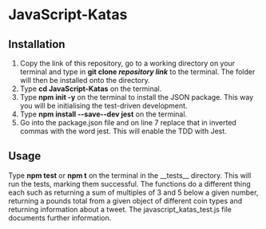 # JavaScript-Katas



## Installation 

1. Copy the link of this repository, go to a working directory on your terminal and type in **git clone _repository link_** to the terminal. The folder will then be installed onto the directory.
2. Type **cd JavaScript-Katas** on the terminal.
3. Type **npm init -y** on the terminal to install the JSON package. This way you will be initialising the test-driven development.
4. Type **npm install --save--dev jest** on the terminal.
5. Go into the package.json file and on line 7 replace that in inverted commas with the word jest. This will enable the TDD with Jest.  

## Usage

Type **npm test** or **npm t** on the terminal in the \_\_tests\_\_ directory. This will run the tests, marking them successful. The functions do a different thing each such as returning a sum of multiples of 3 and 5 below a given number, returning a pounds total from a given object of different coin types and returning information about a tweet. The javascript_katas_test.js file documents further information.